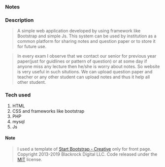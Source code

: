 ### Notes

### Description
> A simple web application developed by using framework like Bootstrap and
simple Js. This system can be used by institution as a common platform for
sharing notes and question paper or to store it for future use.

> In every exam I observe that we contact our senior for previous year paper(just for guidlines or pattern of question) or at some day if anyone miss any lecture then he/she is worry about notes. So website is very useful in such situtions. We can upload question paper and teacher or any other student can upload notes and thus it help all other student.


### Tech used
1. HTML
2. CSS and frameworks like bootstrap
3. PHP
4. mysql
5. Js

#### Note
> I used a template of [Start Bootstrap - Creative](https://startbootstrap.com/template-overviews/creative/) only for front page. Copyright 2013-2019 Blackrock Digital LLC. Code released under the [MIT](https://github.com/BlackrockDigital/startbootstrap-creative/blob/gh-pages/LICENSE) license.